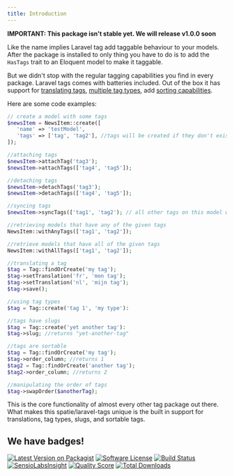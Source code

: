 ```yaml
---
title: Introduction
---
```


**IMPORTANT: This package isn't stable yet. We will release v1.0.0 soon**

Like the name implies Laravel tag add taggable behaviour to your models. After the package is installed to only thing you have to do is to add the `HasTags` trait to an Eloquent model to make it taggable. 

But we didn't stop with the regular tagging capabilities you find in every package. Laravel tags comes with batteries included. Out of the box it has support for [translating tags](/laravel-tags/v1/advanced-usage/adding-translations), [multiple tag types](/laravel-tags/v1/advanced-usage/using-types), add [sorting capabilities](/laravel-tags/v1/advanced-usage/sorting-tags).

Here are some code examples:

```php
// create a model with some tags
$newsItem = NewsItem::create([
   'name' => 'testModel',
   'tags' => ['tag', 'tag2'], //tags will be created if they don't exist
]);

//attaching tags
$newsItem->attachTag('tag3');
$newsItem->attachTags(['tag4', 'tag5']);

//detaching tags
$newsItem->detachTags('tag3');
$newsItem->detachTags(['tag4', 'tag5']);

//syncing tags
$newsItem->syncTags(['tag1', 'tag2'); // all other tags on this model will be detached

//retrieving models that have any of the given tags
NewsItem::withAnyTags(['tag1', 'tag2']);

//retrieve models that have all of the given tags
NewsItem::withAllTags(['tag1', 'tag2']);

//translating a tag
$tag = Tag::findOrCreate('my tag');
$tag->setTranslation('fr', 'mon tag');
$tag->setTranslation('nl', 'mijn tag');
$tag->save();

//using tag types
$tag = Tag::create('tag 1', 'my type'):

//tags have slugs
$tag = Tag::create('yet another tag'):
$tag->slug; //returns "yet-another-tag"

//tags are sortable
$tag = Tag::findOrCreate('my tag');
$tag->order_column; //returns 1
$tag2 = Tag::findOrCreate('another tag');
$tag2->order_column; //returns 2

//manipulating the order of tags
$tag->swapOrder($anotherTag);
```

This is the core functionality of almost every other tag package out there. What makes this spatie/laravel-tags unique is the built in support for translations, tag types, slugs, and sortable tags.

## We have badges!

<section class="article_badges">
    <a href="https://packagist.org/packages/spatie/laravel-tags"><img src="https://img.shields.io/packagist/v/spatie/laravel-tags.svg?style=flat-square" alt="Latest Version on Packagist"></a>
    <a href="LICENSE.md"><img src="https://img.shields.io/badge/license-MIT-brightgreen.svg?style=flat-square" alt="Software License"></a>
    <a href="https://travis-ci.org/spatie/laravel-tags"><img src="https://img.shields.io/travis/spatie/laravel-tags/master.svg?style=flat-square" alt="Build Status"></a>
    <a href="https://insight.sensiolabs.com/projects/b9e28680-fffe-4e6f-90fa-8c83417f6a86"><img src="https://img.shields.io/sensiolabs/i/b9e28680-fffe-4e6f-90fa-8c83417f6a86.svg?style=flat-square" alt="SensioLabsInsight"></a>
    <a href="https://scrutinizer-ci.com/g/spatie/laravel-tags"><img src="https://img.shields.io/scrutinizer/g/spatie/laravel-tags.svg?style=flat-square" alt="Quality Score"></a>
    <a href="https://packagist.org/packages/spatie/laravel-tags"><img src="https://img.shields.io/packagist/dt/spatie/laravel-tags.svg?style=flat-square" alt="Total Downloads"></a>
</section>
